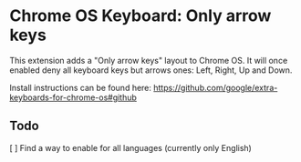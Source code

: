 # Chrome OS Keyboard: Only arrow keys

This extension adds a "Only arrow keys" layout to Chrome OS.
It will once enabled deny all keyboard keys but arrows ones: Left, Right, Up and Down.

Install instructions can be found here: https://github.com/google/extra-keyboards-for-chrome-os#github

## Todo

[ ] Find a way to enable for all languages (currently only English)
